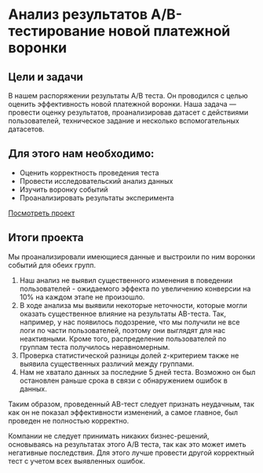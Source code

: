 # Анализ результатов A/B-тестирование новой платежной воронки
## Цели и задачи
В нашем распоряжении результаты A/B теста. Он проводился с целью оценить эффективность новой платежной воронки. Наша задача — провести оценку результатов, проанализировав датасет с действиями пользователей, техническое задание и несколько вспомогательных датасетов.

## Для этого нам необходимо:
- Оценить корректность проведения теста
- Провести исследовательский анализ данных
- Изучить воронку событий
- Проанализировать результаты эксперимента

[Посмотреть проект](https://github.com/EvgPodd/Data-analysis-projects/blob/main/AB-test/AB-test.ipynb)

## Итоги проекта
Мы проанализировали имеющиеся данные и выстроили по ним воронки событий для обеих групп.

1. Наш анализ не выявил существенного изменения в поведении пользователей - ожидаемого эффекта по увеличению конверсии на 10% на каждом этапе не произошло.
2. В ходе анализа мы выявили некоторые неточности, которые могли оказать существенное влияние на результаты AB-теста. Так, например, у нас появилось подозрение, что мы получили не все логи по части пользователей, поэтому они выглядят для нас неактивными. Кроме того, распределение пользователей по группам теста получилось неравномерным.
3. Проверка статистической разницы долей z-критерием также не выявила существенных различий между группами.
4. Нам не хватало данных за последние 5 дней теста. Возможно он был остановлен раньше срока в связи с обнаружением ошибок в данных.

Таким образом, проведенный AB-тест следует признать неудачным, так как он не показал эффективности изменений, а самое главное, был проведен не полностью корректно.

Компании не следует принимать никаких бизнес-решений, основываясь на результатах этого A/B теста, так как это может иметь негативные последствия. Для этого лучше провести другой корректный тест с учетом всех выявленных ошибок.
